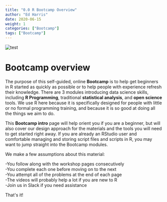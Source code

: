 ```yaml
---
title: "0.0 R Bootcamp Overview"
author: "Ed Harris"
date: 2020-06-15
weight: 1
categories: ["Bootcamp"]
tags: ["Bootcamp"]
---
```


![test](/img/hex-sm.png)

# Bootcamp overview

The purpose of this self-guided, online **Bootcamp** is to help get beginners in R started as quickly as possible or to help people with experience refresh their knowledge. There are 3 modules introducing data science skills, including **R Programming**, traditional **statistical analysis**, and **open science** tools.  We use R here because it is specifically designed for people with little or no formal programming training, and because it is so good at doing all the things we aim to do.  

This **Bootcamp intro** page will help orient you if you are a beginner, but will also cover our design approach for the materials and the tools you will need to get started right away.  If you are already an RStudio user and comfortable managing and storing script files and scripts in R, you may  want to jump straight into the Bootcamp modules.

We make a few assumptions about this material:

-You follow along with the workshop pages consecutively  
-You complete each one before moving on to the next  
-You attempt all of the problems at the end of each page  
-The videos will probably help a lot if you are new to R  
-Join us in Slack if you need assistance  

That's it!